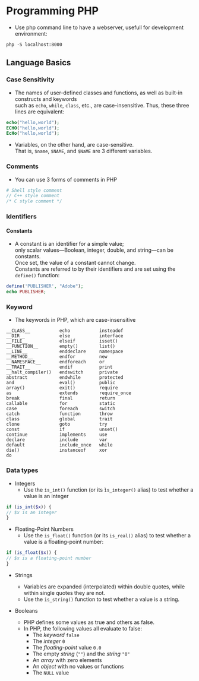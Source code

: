 # Programming PHP

- Use php command line to have a webserver, usefull for development environment:

```
php -S localhost:8000
```

## Language Basics

### Case Sensitivity

- The names of user-defined classes and functions, as well as built-in constructs and keywords  
    such as `echo`, `while`, `class`, etc., are case-insensitive. Thus, these three lines are equivalent:

```php
echo("hello,world");
ECHO("hello,world");
EcHo("hello,world");
```

- Variables, on the other hand, are case-sensitive.  
    That is, `$name`, `$NAME`, and `$NaME` are 3 different variables.

### Comments

- You can use 3 forms of comments in PHP

```php
# Shell style comment
// C++ style comment
/* C style comment */
```

### Identifiers

#### Constants

- A constant is an identifier for a simple value;  
    only scalar values—Boolean, integer, double, and string—can be constants.  
    Once set, the value of a constant cannot change.  
    Constants are referred to by their identifiers and are set using the `define()` function:

```php
define('PUBLISHER', "Adobe");
echo PUBLISHER;
```

### Keyword

- The keywords in PHP, which are case-insensitive

```
__CLASS__           echo           insteadof
__DIR__             else           interface
__FILE__            elseif         isset()
__FUNCTION__        empty()        list()
__LINE__            enddeclare     namespace
__METHOD__          endfor         new
__NAMESPACE__       endforeach     or
__TRAIT__           endif          print
__halt_compiler()   endswitch      private
abstract            endwhile       protected
and                 eval()         public
array()             exit()         require
as                  extends        require_once
break               final          return
callable            for            static
case                foreach        switch
catch               function       throw
class               global         trait
clone               goto           try
const               if             unset()
continue            implements     use
declare             include        var
default             include_once   while
die()               instanceof     xor
do
```

### Data types

- Integers
    - Use the `is_int()` function (or its ̀`is_integer()` alias) to test whether a value is an integer

```php
if (is_int($x)) {
// $x is an integer
}
```

- Floating-Point Numbers
    - Use the `is_float()` function (or its `is_real()` alias) to test whether a value is a floating-point number:

```php
if (is_float($x)) {
// $x is a floating-point number
}

```

- Strings
    - Variables are expanded (interpolated) within double quotes, while within single quotes they are not.
    - Use the `is_string()` function to test whether a value is a string.

- Booleans
    - PHP defines some values as true and others as false.
    - In PHP, the following values all evaluate to false:
        - The *keyword* `false`
        - The *integer* `0`
        - The *floating-point* value `0.0`
        - The empty *string* (`""`) and the *string* `"0"`
        - An *array* with zero elements
        - An *object* with no values or functions
        - The `NULL` value

